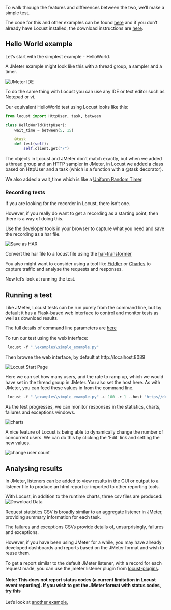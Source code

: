 To walk through the features and differences between the two, we’ll make a simple test.

The code for this and other examples can be found [here](./examples) and if you don’t already have Locust installed, the download instructions are [here](https://docs.locust.io/en/latest/installation.html).

## Hello World example
Let’s start with the simplest example - HelloWorld.

A JMeter example might look like this with a thread group, a sampler and a timer.

![JMeter IDE](./images/jmeter_ide.png "JMeter IDE")

To do the same thing with Locust you can use any IDE or text editor such as Notepad or vi.

Our equivalent HelloWorld test using Locust looks like this:

```python
from locust import HttpUser, task, between

class HelloWorld(HttpUser):
    wait_time = between(5, 15)

    @task
    def test(self):
        self.client.get("/")
```


The objects in Locust and JMeter don’t match exactly, but when we added a thread group and an HTTP sampler in JMeter, in Locust we added a class based on HttpUser and a task (which is a function with a @task decorator).

We also added a wait_time which is like a [Uniform Random Timer](https://jmeter.apache.org/usermanual/component_reference.html#Uniform_Random_Timer).

### Recording tests
If you are looking for the recorder in Locust, there isn’t one.

However, if you really do want to get a recording as a starting point, then there is a way of doing this.

Use the developer tools in your browser to capture what you need and save the recording as a har file.

![Save as HAR](./images/save_as_har.png "Save as HAR")

Convert the har file to a locust file using the [har-transformer](https://pypi.org/project/har-transformer/)

You also might want to consider using a tool like [Fiddler](https://www.telerik.com/fiddler) or [Charles](https://www.charlesproxy.com/) to capture traffic and analyse the requests and responses.

Now let’s look at running the test.

## Running a test
Like JMeter, Locust tests can be run purely from the command line, but by default it has a Flask-based web interface to control and monitor tests as well as download results.

The full details of command line parameters are [here](https://docs.locust.io/en/latest/configuration.html)

To run our test using the web interface:
```python
 locust -f ".\examples\simple_example.py"
```
Then browse the web interface, by default at http://localhost:8089

![Locust Start Page](./images/vscode_web_start.png "Locust Start Page")

Here we can set how many users, and the rate to ramp up, which we would have set in the thread group in JMeter. You also set the host here. As with JMeter, you can feed these values in from the command line.

```python
 locust -f ".\examples\simple_example.py" -u 100 -r 1 --host "https//demoblaze.com"
```

As the test progresses, we can monitor responses in the statistics, charts, failures and exceptions windows.

![charts](./images/vscode_web_charts.png "charts")

A nice feature of Locust is being able to dynamically change the number of concurrent users. We can do this by clicking the 'Edit' link and setting the new values.

![change user count](./images/change_user_count.png "change user count")

## Analysing results
In JMeter, listeners can be added to view results in the GUI or output to a listener file to produce an html report or imported to other reporting tools.

With Locust, in addition to the runtime charts, three csv files are produced:
![Download Data](./images/download_data.png "Download Data")

Request statistics CSV is broadly similar to an aggregate listener in JMeter, providing summary information for each task.

The failures and exceptions CSVs provide details of, unsurprisingly, failures and exceptions.

However, if you have been using JMeter for a while, you may have already developed dashboards and reports based on the JMeter format and wish to reuse them.

To get a report similar to the default JMeter listener, with a record for each request made, you can use the jmeter listener plugin from [locust-plugins](https://github.com/SvenskaSpel/locust-plugins/blob/master/locust_plugins/jmeter_listener.py).

#### Note: This does not report status codes (a current limitation in Locust event reporting). If you wish to get the JMeter format with status codes, try [this](https://github.com/howardosborne/locust_jmeter_listener)

Let’s look at [another example.](./more_complex_example.md)
